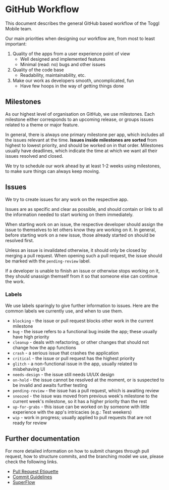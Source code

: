 # GitHub Workflow

This document describes the general GitHub based workflow of the Toggl Mobile team.

Our main priorities when designing our workflow are, from most to least important:

1. Quality of the apps from a user experience point of view
    - Well designed and implemented features
    - Minimal (read: no) bugs and other issues
2. Quality of the code base
    - Readability, maintainability, etc.
3. Make our work as developers smooth, uncomplicated, fun
    - Have few hoops in the way of getting things done


## Milestones

As our highest level of organisation on GitHub, we use milestones. Each milestone either corresponds to an upcoming release, or groups issues related to a theme or major feature.

In general, there is always one primary milestone per app, which includes all the issues relevant at the time. **Issues inside milestones are sorted** from highest to lowest priority, and should be worked on in that order. Milestones usually have deadlines, which indicate the time at which we want all their issues resolved and closed.

We try to schedule our work ahead by at least 1-2 weeks using milestones, to make sure things can always keep moving.


## Issues

We try to create issues for any work on the respective app.

Issues are as specific and clear as possible, and should contain or link to all the information needed to start working on them immediately.

When starting work on an issue, the respective developer should assign the issue to themselves to let others know they are working on it. In general, before starting work on a new issue, those already started on should be resolved first.

Unless an issue is invalidated otherwise, it should only be closed by merging a pull request. When opening such a pull request, the issue should be marked with the `pending-review` label.

If a developer is unable to finish an issue or otherwise stops working on it, they should unassign themself from it so that someone else can continue the work.

### Labels

We use labels sparingly to give further information to issues. Here are the common labels we currently use, and when to use them.

- `blocking` - the issue or pull request blocks other work in the current milestone  
- `bug` - the issue refers to a functional bug inside the app; these usually have high priority
- `cleanup` - deals with refactoring, or other changes that should not change how the app functions
- `crash` - a serious issue that crashes the application
- `critical` - the issue or pull request has the highest priority
- `glitch` - a non-functional issue in the app, usually related to misbehaving UI
- `needs-design` - the issue still needs UI/UX design
- `on-hold` - the issue cannot be resolved at the moment, or is suspected to be invalid and awaits further testing
- `pending-review` - the issue has a pull request, which is awaiting review
- `snoozed` - the issue was moved from previous week's milestone to the current week's milestone, so it has a higher priority than the rest
- `up-for-grabs` - this issue can be worked on by someone with little experience with the app's intricacies (e.g.: Test weekers)
- `wip` - work in progress; usually applied to pull requests that are not ready for review


## Further documentation

For more detailed information on how to submit changes through pull request, how to structure commits, and the branching model we use, please check the following links.

- [Pull Request Etiquette](https://github.com/toggl/mobile-docs/blob/develop/pull-request-etiquette.md "Pull Request Etiquette")
- [Commit Guidelines](https://github.com/toggl/mobile-docs/blob/develop/commit-guidelines.md "Commit Guidelines")
- [SuperFlow](https://github.com/toggl/mobile-docs/blob/develop/superflow.md "SuperFlow: Toggl Mobile's branching work flow")
